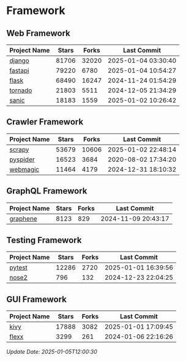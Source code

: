# Framework

## Web Framework
| Project Name | Stars | Forks | Last Commit |
| ------------ | ----- | ----- | ----------- |
| [django](https://github.com/django/django) | 81706 | 32020 | 2025-01-04 03:30:40 |
| [fastapi](https://github.com/fastapi/fastapi) | 79220 | 6780 | 2025-01-04 10:54:27 |
| [flask](https://github.com/pallets/flask) | 68490 | 16247 | 2024-11-24 01:54:29 |
| [tornado](https://github.com/tornadoweb/tornado) | 21803 | 5511 | 2024-12-05 21:34:29 |
| [sanic](https://github.com/sanic-org/sanic) | 18183 | 1559 | 2025-01-02 10:26:42 |

## Crawler Framework
| Project Name | Stars | Forks | Last Commit |
| ------------ | ----- | ----- | ----------- |
| [scrapy](https://github.com/scrapy/scrapy) | 53679 | 10606 | 2025-01-02 22:48:14 |
| [pyspider](https://github.com/binux/pyspider) | 16523 | 3684 | 2020-08-02 17:34:20 |
| [webmagic](https://github.com/code4craft/webmagic) | 11464 | 4179 | 2024-12-31 18:10:32 |

## GraphQL Framework
| Project Name | Stars | Forks | Last Commit |
| ------------ | ----- | ----- | ----------- |
| [graphene](https://github.com/graphql-python/graphene) | 8123 | 829 | 2024-11-09 20:43:17 |

## Testing Framework
| Project Name | Stars | Forks | Last Commit |
| ------------ | ----- | ----- | ----------- |
| [pytest](https://github.com/pytest-dev/pytest) | 12286 | 2720 | 2025-01-01 16:39:56 |
| [nose2](https://github.com/nose-devs/nose2) | 796 | 132 | 2024-12-23 22:04:25 |

## GUI Framework
| Project Name | Stars | Forks | Last Commit |
| ------------ | ----- | ----- | ----------- |
| [kivy](https://github.com/kivy/kivy) | 17888 | 3082 | 2025-01-01 17:09:45 |
| [flexx](https://github.com/flexxui/flexx) | 3299 | 261 | 2024-01-06 22:16:26 |

*Update Date: 2025-01-05T12:00:30*